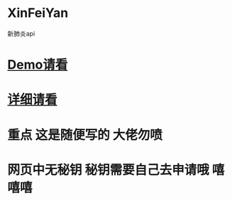 # XinFeiYan
新肺炎api
# [Demo请看](https://demo.0vov.com/xfy.html)
# [详细请看](https://www.cnblogs.com/DuJiu/p/12466557.html)

# 重点 这是随便写的 大佬勿喷

# 网页中无秘钥 秘钥需要自己去申请哦 嘻嘻嘻

